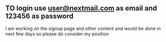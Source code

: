## TO login use user@nextmail.com as email and 123456 as password 
I am working on the signup page and other content and would be done in next few days so please do consider my position 
